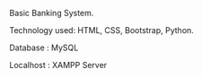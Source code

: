  Basic Banking System. 

Technology used: HTML, CSS, Bootstrap, Python. 

Database : MySQL

Localhost : XAMPP Server
